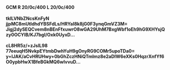#### GCM R 20/0c/400 L 20/0c/400
**tklLVNbZNcsKnFyN**<br/>**jjpMC8mUtldhdYBSFdLs/HRYaI8k8jG0F3ynqGmVZ3M=**<br/>**Jigj2dySEQCvem8nBEnFfxuwrO8wGA29UhM7BxgWbf1oEh9hG9XHYsjQzy0OCYIB/KJ7bgI/Oxk0UyxD...**<br/><br/>
**cL8HR5z/+zJsIL98**<br/>**77eeuqH5NvkpEYtmbDwhYuH9gOnyRG9COMr5upoTDa0=**<br/>**y+IJAK/aCvHRUHwy+0bGhZczHNiQTmlmz8e2aDIW6eXKs0HqzrXnfYf6O0ypbHwX1BfeBGkMQ6wIvvuD...**